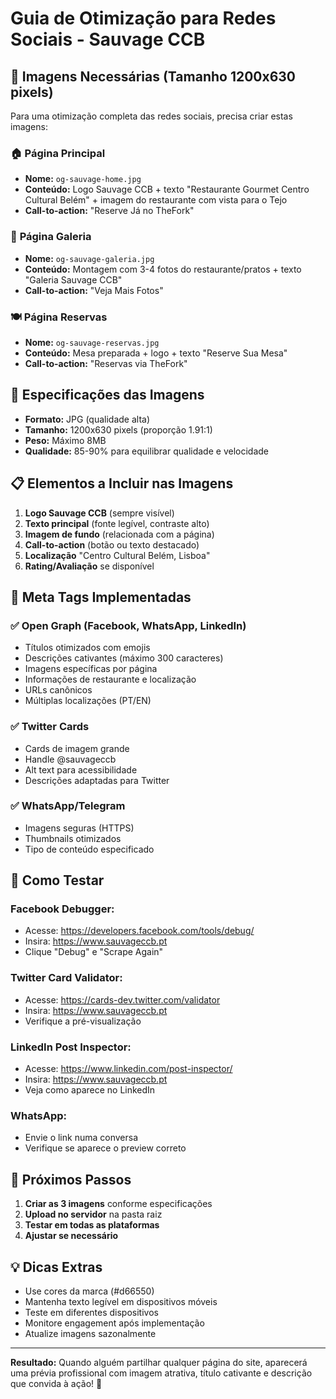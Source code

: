 # Guia de Otimização para Redes Sociais - Sauvage CCB

## 📱 Imagens Necessárias (Tamanho 1200x630 pixels)

Para uma otimização completa das redes sociais, precisa criar estas imagens:

### 🏠 **Página Principal**
- **Nome:** `og-sauvage-home.jpg`
- **Conteúdo:** Logo Sauvage CCB + texto "Restaurante Gourmet Centro Cultural Belém" + imagem do restaurante com vista para o Tejo
- **Call-to-action:** "Reserve Já no TheFork"

### 📸 **Página Galeria**  
- **Nome:** `og-sauvage-galeria.jpg`
- **Conteúdo:** Montagem com 3-4 fotos do restaurante/pratos + texto "Galeria Sauvage CCB"
- **Call-to-action:** "Veja Mais Fotos"

### 🍽️ **Página Reservas**
- **Nome:** `og-sauvage-reservas.jpg` 
- **Conteúdo:** Mesa preparada + logo + texto "Reserve Sua Mesa"
- **Call-to-action:** "Reservas via TheFork"

## 🎨 Especificações das Imagens

- **Formato:** JPG (qualidade alta)
- **Tamanho:** 1200x630 pixels (proporção 1.91:1)
- **Peso:** Máximo 8MB
- **Qualidade:** 85-90% para equilibrar qualidade e velocidade

## 📋 Elementos a Incluir nas Imagens

1. **Logo Sauvage CCB** (sempre visível)
2. **Texto principal** (fonte legível, contraste alto)
3. **Imagem de fundo** (relacionada com a página)
4. **Call-to-action** (botão ou texto destacado)
5. **Localização** "Centro Cultural Belém, Lisboa"
6. **Rating/Avaliação** se disponível

## 🔧 Meta Tags Implementadas

### ✅ **Open Graph (Facebook, WhatsApp, LinkedIn)**
- Títulos otimizados com emojis
- Descrições cativantes (máximo 300 caracteres)
- Imagens específicas por página
- Informações de restaurante e localização
- URLs canônicos
- Múltiplas localizações (PT/EN)

### ✅ **Twitter Cards**
- Cards de imagem grande
- Handle @sauvageccb
- Alt text para acessibilidade
- Descrições adaptadas para Twitter

### ✅ **WhatsApp/Telegram**
- Imagens seguras (HTTPS)
- Thumbnails otimizados
- Tipo de conteúdo especificado

## 📱 Como Testar

### **Facebook Debugger:**
- Acesse: https://developers.facebook.com/tools/debug/
- Insira: https://www.sauvageccb.pt
- Clique "Debug" e "Scrape Again"

### **Twitter Card Validator:**
- Acesse: https://cards-dev.twitter.com/validator
- Insira: https://www.sauvageccb.pt
- Verifique a pré-visualização

### **LinkedIn Post Inspector:**
- Acesse: https://www.linkedin.com/post-inspector/
- Insira: https://www.sauvageccb.pt
- Veja como aparece no LinkedIn

### **WhatsApp:**
- Envie o link numa conversa
- Verifique se aparece o preview correto

## 🚀 Próximos Passos

1. **Criar as 3 imagens** conforme especificações
2. **Upload no servidor** na pasta raiz
3. **Testar em todas as plataformas**
4. **Ajustar se necessário**

## 💡 Dicas Extras

- Use cores da marca (#d66550)
- Mantenha texto legível em dispositivos móveis
- Teste em diferentes dispositivos
- Monitore engagement após implementação
- Atualize imagens sazonalmente

---

**Resultado:** Quando alguém partilhar qualquer página do site, aparecerá uma prévia profissional com imagem atrativa, título cativante e descrição que convida à ação! 🎯